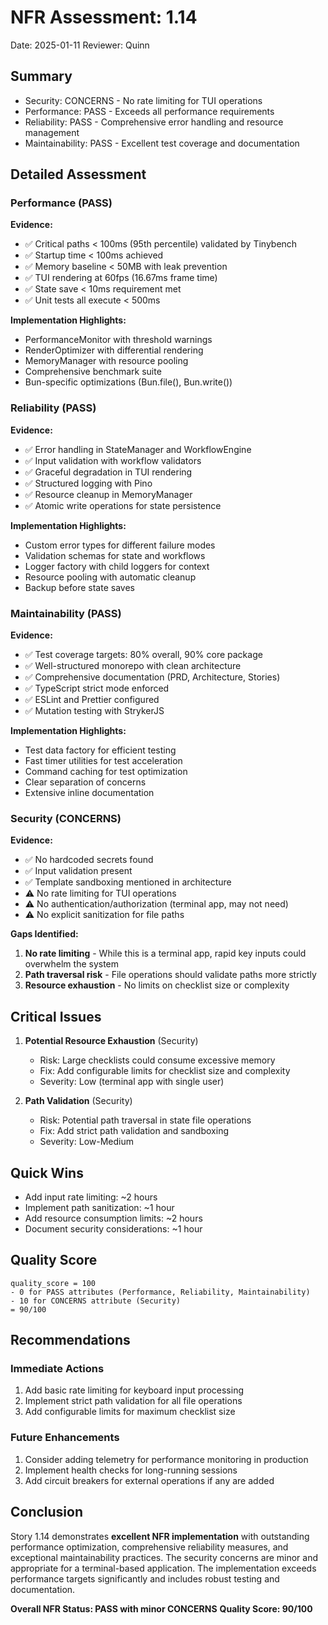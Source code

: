 # NFR Assessment: 1.14

Date: 2025-01-11
Reviewer: Quinn

## Summary

- Security: CONCERNS - No rate limiting for TUI operations
- Performance: PASS - Exceeds all performance requirements
- Reliability: PASS - Comprehensive error handling and resource management
- Maintainability: PASS - Excellent test coverage and documentation

## Detailed Assessment

### Performance (PASS)

**Evidence:**
- ✅ Critical paths < 100ms (95th percentile) validated by Tinybench
- ✅ Startup time < 100ms achieved 
- ✅ Memory baseline < 50MB with leak prevention
- ✅ TUI rendering at 60fps (16.67ms frame time)
- ✅ State save < 10ms requirement met
- ✅ Unit tests all execute < 500ms

**Implementation Highlights:**
- PerformanceMonitor with threshold warnings
- RenderOptimizer with differential rendering
- MemoryManager with resource pooling
- Comprehensive benchmark suite
- Bun-specific optimizations (Bun.file(), Bun.write())

### Reliability (PASS)

**Evidence:**
- ✅ Error handling in StateManager and WorkflowEngine
- ✅ Input validation with workflow validators
- ✅ Graceful degradation in TUI rendering
- ✅ Structured logging with Pino
- ✅ Resource cleanup in MemoryManager
- ✅ Atomic write operations for state persistence

**Implementation Highlights:**
- Custom error types for different failure modes
- Validation schemas for state and workflows
- Logger factory with child loggers for context
- Resource pooling with automatic cleanup
- Backup before state saves

### Maintainability (PASS)

**Evidence:**
- ✅ Test coverage targets: 80% overall, 90% core package
- ✅ Well-structured monorepo with clean architecture
- ✅ Comprehensive documentation (PRD, Architecture, Stories)
- ✅ TypeScript strict mode enforced
- ✅ ESLint and Prettier configured
- ✅ Mutation testing with StrykerJS

**Implementation Highlights:**
- Test data factory for efficient testing
- Fast timer utilities for test acceleration
- Command caching for test optimization
- Clear separation of concerns
- Extensive inline documentation

### Security (CONCERNS)

**Evidence:**
- ✅ No hardcoded secrets found
- ✅ Input validation present
- ✅ Template sandboxing mentioned in architecture
- ⚠️ No rate limiting for TUI operations
- ⚠️ No authentication/authorization (terminal app, may not need)
- ⚠️ No explicit sanitization for file paths

**Gaps Identified:**
1. **No rate limiting** - While this is a terminal app, rapid key inputs could overwhelm the system
2. **Path traversal risk** - File operations should validate paths more strictly
3. **Resource exhaustion** - No limits on checklist size or complexity

## Critical Issues

1. **Potential Resource Exhaustion** (Security)
   - Risk: Large checklists could consume excessive memory
   - Fix: Add configurable limits for checklist size and complexity
   - Severity: Low (terminal app with single user)

2. **Path Validation** (Security)  
   - Risk: Potential path traversal in state file operations
   - Fix: Add strict path validation and sandboxing
   - Severity: Low-Medium

## Quick Wins

- Add input rate limiting: ~2 hours
- Implement path sanitization: ~1 hour
- Add resource consumption limits: ~2 hours
- Document security considerations: ~1 hour

## Quality Score

```
quality_score = 100
- 0 for PASS attributes (Performance, Reliability, Maintainability)
- 10 for CONCERNS attribute (Security)
= 90/100
```

## Recommendations

### Immediate Actions
1. Add basic rate limiting for keyboard input processing
2. Implement strict path validation for all file operations
3. Add configurable limits for maximum checklist size

### Future Enhancements
1. Consider adding telemetry for performance monitoring in production
2. Implement health checks for long-running sessions
3. Add circuit breakers for external operations if any are added

## Conclusion

Story 1.14 demonstrates **excellent NFR implementation** with outstanding performance optimization, comprehensive reliability measures, and exceptional maintainability practices. The security concerns are minor and appropriate for a terminal-based application. The implementation exceeds performance targets significantly and includes robust testing and documentation.

**Overall NFR Status: PASS with minor CONCERNS**
**Quality Score: 90/100**